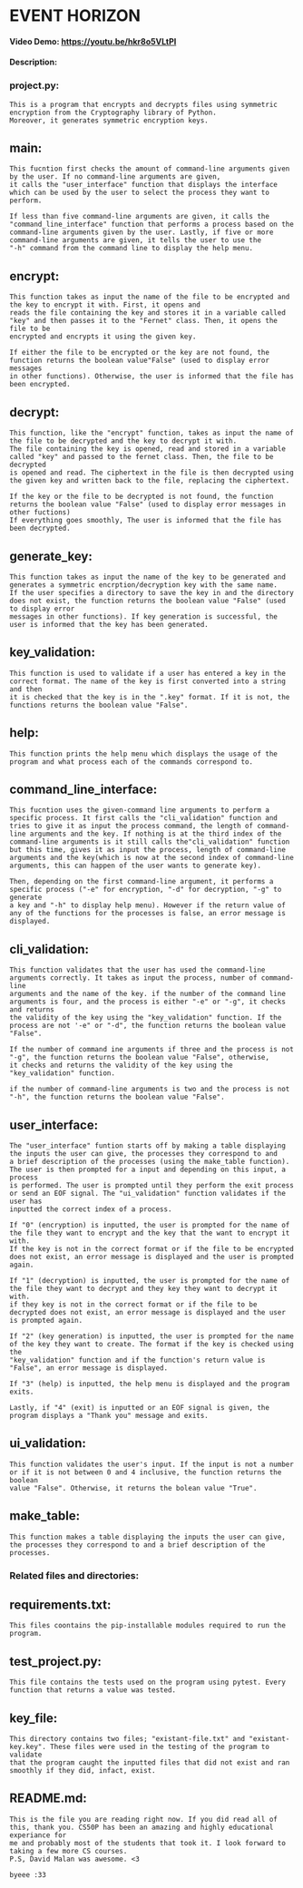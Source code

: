 # EVENT HORIZON
#### Video Demo:  https://youtu.be/hkr8o5VLtPI
#### Description:
    
### project.py:

    This is a program that encrypts and decrypts files using symmetric encryption from the Cryptography library of Python.
    Moreover, it generates symmetric encryption keys.

## main:

    This fucntion first checks the amount of command-line arguments given by the user. If no command-line arguments are given,
    it calls the "user_interface" function that displays the interface which can be used by the user to select the process they want to perform. 

    If less than five command-line arguments are given, it calls the "command_line_interface" function that performs a process based on the 
    command-line arguments given by the user. Lastly, if five or more command-line arguments are given, it tells the user to use the
    "-h" command from the command line to display the help menu.

## encrypt:

    This function takes as input the name of the file to be encrypted and the key to encrypt it with. First, it opens and
    reads the file containing the key and stores it in a variable called "key" and then passes it to the "Fernet" class. Then, it opens the file to be
    encrypted and encrypts it using the given key. 
    
    If either the file to be encrypted or the key are not found, the function returns the boolean value"False" (used to display error messages
    in other functions). Otherwise, the user is informed that the file has been encrypted.

## decrypt:

    This function, like the "encrypt" function, takes as input the name of the file to be decrypted and the key to decrypt it with.
    The file containing the key is opened, read and stored in a variable called "key" and passed to the fernet class. Then, the file to be decrypted
    is opened and read. The ciphertext in the file is then decrypted using the given key and written back to the file, replacing the ciphertext.

    If the key or the file to be decrypted is not found, the function returns the boolean value "False" (used to display error messages in other fuctions)
    If everything goes smoothly, The user is informed that the file has been decrypted.

## generate_key:

    This function takes as input the name of the key to be generated and generates a symmetric encrption/decryption key with the same name.
    If the user specifies a directory to save the key in and the directory does not exist, the function returns the boolean value "False" (used to display error
    messages in other functions). If key generation is successful, the user is informed that the key has been generated.

## key_validation:

    This function is used to validate if a user has entered a key in the correct format. The name of the key is first converted into a string and then 
    it is checked that the key is in the ".key" format. If it is not, the functions returns the boolean value "False".

## help:

    This function prints the help menu which displays the usage of the program and what process each of the commands correspond to.

## command_line_interface:

    This fucntion uses the given-command line arguments to perform a specific process. It first calls the "cli_validation" function and
    tries to give it as input the process command, the length of command-line arguments and the key. If nothing is at the third index of the
    command-line arguments is it still calls the"cli_validation" function  but this time, gives it as input the process, length of command-line
    arguments and the key(which is now at the second index of command-line arguments, this can happen of the user wants to generate key). 

    Then, depending on the first command-line argument, it performs a specific process ("-e" for encryption, "-d" for decryption, "-g" to generate
    a key and "-h" to display help menu). However if the return value of any of the functions for the processes is false, an error message is displayed.

## cli_validation:

    This function validates that the user has used the command-line arguments correctly. It takes as input the process, number of command-line
    arguments and the name of the key. if the number of the command line arguments is four, and the process is either "-e" or "-g", it checks and returns 
    the validity of the key using the "key_validation" function. If the process are not '-e" or "-d", the function returns the boolean value "False". 

    If the number of command ine arguments if three and the process is not "-g", the function returns the boolean value "False", otherwise, 
    it checks and returns the validity of the key using the "key_validation" function. 
 
    if the number of command-line arguments is two and the process is not "-h", the function returns the boolean value "False".

## user_interface:

    The "user_interface" funtion starts off by making a table displaying the inputs the user can give, the processes they correspond to and
    a brief description of the processes (using the make_table function). The user is then prompted for a input and depending on this input, a process
    is performed. The user is prompted until they perform the exit process or send an EOF signal. The "ui_validation" function validates if the user has
    inputted the correct index of a process.

    If "0" (encryption) is inputted, the user is prompted for the name of the file they want to encrypt and the key that the want to encrypt it with. 
    If the key is not in the correct format or if the file to be encrypted does not exist, an error message is displayed and the user is prompted again.   

    If "1" (decryption) is inputted, the user is prompted for the name of the file they want to decrypt and they key they want to decrypt it with.
    if they key is not in the correct format or if the file to be decrypted does not exist, an error message is displayed and the user is prompted again.

    If "2" (key generation) is inputted, the user is prompted for the name of the key they want to create. The format if the key is checked using the 
    "key_validation" function and if the function's return value is "False", an error message is displayed.

    If "3" (help) is inputted, the help menu is displayed and the program exits.

    Lastly, if "4" (exit) is inputted or an EOF signal is given, the program displays a "Thank you" message and exits. 

## ui_validation:

    This function validates the user's input. If the input is not a number or if it is not between 0 and 4 inclusive, the function returns the boolean
    value "False". Otherwise, it returns the bolean value "True".

## make_table:

    This function makes a table displaying the inputs the user can give, the processes they correspond to and a brief description of the processes.


### Related files and directories:

## requirements.txt:

    This files coontains the pip-installable modules required to run the program.

## test_project.py:

    This file contains the tests used on the program using pytest. Every function that returns a value was tested.

## key_file:

    This directory contains two files; "existant-file.txt" and "existant-key.key". These files were used in the testing of the program to validate
    that the program caught the inputted files that did not exist and ran smoothly if they did, infact, exist.

## README.md:

    This is the file you are reading right now. If you did read all of this, thank you. CS50P has been an amazing and highly educational experiance for
    me and probably most of the students that took it. I look forward to taking a few more CS courses.
    P.S, David Malan was awesome. <3

    byeee :33 